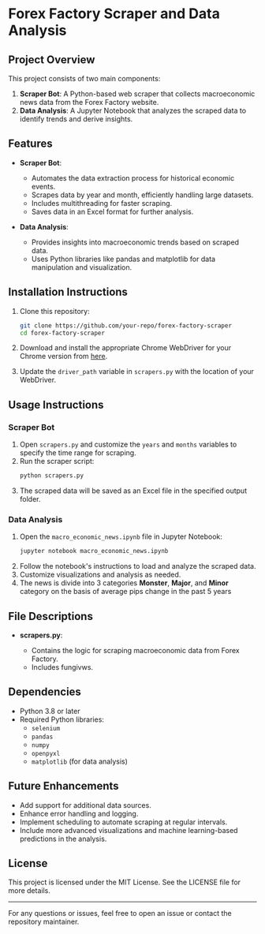 # Forex Factory Scraper and Data Analysis

## Project Overview

This project consists of two main components:

1. **Scraper Bot**: A Python-based web scraper that collects macroeconomic news data from the Forex Factory website.
2. **Data Analysis**: A Jupyter Notebook that analyzes the scraped data to identify trends and derive insights.

## Features

- **Scraper Bot**:

  - Automates the data extraction process for historical economic events.
  - Scrapes data by year and month, efficiently handling large datasets.
  - Includes multithreading for faster scraping.
  - Saves data in an Excel format for further analysis.

- **Data Analysis**:

  - Provides insights into macroeconomic trends based on scraped data.
  - Uses Python libraries like pandas and matplotlib for data manipulation and visualization.

## Installation Instructions

1. Clone this repository:

   ```bash
   git clone https://github.com/your-repo/forex-factory-scraper
   cd forex-factory-scraper
   ```


3. Download and install the appropriate Chrome WebDriver for your Chrome version from [here](https://sites.google.com/chromium.org/driver/).

4. Update the `driver_path` variable in `scrapers.py` with the location of your WebDriver.

## Usage Instructions

### Scraper Bot

1. Open `scrapers.py` and customize the `years` and `months` variables to specify the time range for scraping.
2. Run the scraper script:
   ```bash
   python scrapers.py
   ```
3. The scraped data will be saved as an Excel file in the specified output folder.

### Data Analysis

1. Open the `macro_economic_news.ipynb` file in Jupyter Notebook:
   ```bash
   jupyter notebook macro_economic_news.ipynb
   ```
2. Follow the notebook's instructions to load and analyze the scraped data.
3. Customize visualizations and analysis as needed.
4. The news is divide into 3 categories **Monster**, **Major**, and **Minor** category on the basis of average pips change in the past 5 years
## File Descriptions

- **scrapers.py**:

  - Contains the logic for scraping macroeconomic data from Forex Factory.
  - Includes fungivws.

## Dependencies

- Python 3.8 or later
- Required Python libraries:
  - `selenium`
  - `pandas`
  - `numpy`
  - `openpyxl`
  - `matplotlib` (for data analysis)

## Future Enhancements

- Add support for additional data sources.
- Enhance error handling and logging.
- Implement scheduling to automate scraping at regular intervals.
- Include more advanced visualizations and machine learning-based predictions in the analysis.

## License

This project is licensed under the MIT License. See the LICENSE file for more details.

---

For any questions or issues, feel free to open an issue or contact the repository maintainer.

